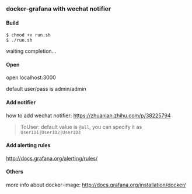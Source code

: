 ### docker-grafana with wechat notifier

#### Build

```
$ chmod +x run.sh
$ ./run.sh
```

waiting completion...

#### Open

open localhost:3000

default user/pass is admin/admin

#### Add notifier

how to add wechat notifier: https://zhuanlan.zhihu.com/p/38225794

> ToUser: default value is `@all`, you can specify it as `UserID1|UserID2|UserID3`

#### Add alerting rules

http://docs.grafana.org/alerting/rules/

#### Others

more info about docker-image: http://docs.grafana.org/installation/docker/
